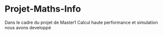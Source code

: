 # Projet-Maths-Info

Dans le cadre du projet de Master1 Calcul haute performance et simulation nous avons developpé 